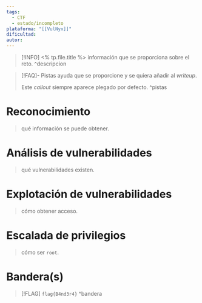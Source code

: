 ```yaml
---
tags:
  - CTF
  - estado/incompleto
plataforma: "[[VulNyx]]"
dificultad:
autor:
---
```

> [!INFO] <% tp.file.title %>
>  información que se proporciona sobre el reto.
^descripcion

> [!FAQ]- Pistas
> ayuda que se proporcione y se quiera añadir al *writeup*.
> 
> Este *callout* siempre aparece plegado por defecto.
^pistas

# Reconocimiento

> qué información se puede obtener.

# Análisis de vulnerabilidades

> qué vulnerabilidades existen.

# Explotación de vulnerabilidades

> cómo obtener acceso.

# Escalada de privilegios

> cómo ser `root`.

# Bandera(s)

> [!FLAG] `flag{B4nd3r4}`
^bandera
